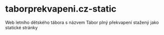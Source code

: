 # taborprekvapeni.cz-static
Web letního dětského tábora s názvem Tábor plný překvapení stažený jako statické stránky
